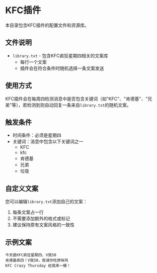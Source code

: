 # KFC插件

本目录包含KFC插件的配置文件和资源库。

## 文件说明

- `library.txt` - 包含KFC疯狂星期四相关的文案库
  - 每行一个文案
  - 插件会在符合条件时随机选择一条文案发送

## 使用方式

KFC插件会在每周四检测消息中是否包含关键词（如"KFC"、"肯德基"、"兄弟"等），若检测到则自动回复一条来自`library.txt`的随机文案。

## 触发条件

- 时间条件：必须是星期四
- 关键词：消息中包含以下关键词之一
  - KFC
  - kfc
  - 肯德基
  - 兄弟
  - 垃圾

## 自定义文案

您可以编辑`library.txt`添加自己的文案：
1. 每条文案占一行
2. 不需要添加额外的格式或标记
3. 建议保持原有文案风格的一致性

## 示例文案

```
今天是KFC疯狂星期四，V我50
肯德基疯四！V我50，我请你吃原味鸡
KFC Crazy Thursday 给我来一桶！
```
